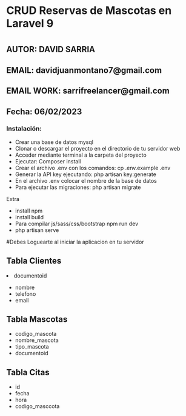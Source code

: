 <h1>CRUD Reservas de Mascotas en Laravel 9<h1>
<h2>AUTOR: DAVID SARRIA</h2>
<h2>EMAIL: davidjuanmontano7@gmail.com</h2>
<h2>EMAIL WORK: sarrifreelancer@gmail.com</h2>
<h2>Fecha: 06/02/2023 </h2>

<h3>Instalación:</h3>
<ul><li>Crear una base de datos mysql</li>
    <li>Clonar o descargar el proyecto en el directorio de tu servidor web</li>
    <li>Acceder mediante terminal a la carpeta del proyecto</li>
    <li>Ejecutar: Composer install</li>
    <li>Crear el archivo .env con los comandos: cp .env.example .env</li>
    <li>Generar la API key ejecutando: php artisan key:generate</li>
    <li>En el archivo .env colocar el nombre de la base de datos</li>
    <li>Para ejecutar las migraciones: php artisan migrate</li>
</ul>

<p>Extra<p>
<ul>
    <li>install npm</li>
    <li>install build</li>
    <li>Para compilar js/sass/css/bootstrap npm run dev</li>
    <li>php artisan serve</li>
</ul>

#Debes Loguearte al iniciar la aplicacion en tu servidor

<h2>Tabla Clientes</h2>
<li>documentoid</li>
<ul><li>nombre</li>
<li>telefono</li>
<li>email</li></ul>

<h2>Tabla Mascotas</h2>
<ul><li>codigo_mascota</li>
<li>nombre_mascota</li>
<li>tipo_mascota</li>
<li>documentoid</li></ul>

<h2>Tabla Citas</h2>
<ul><li>id</li>
<li>fecha</li>
<li>hora</li>
<li>codigo_masccota</li></ul>







